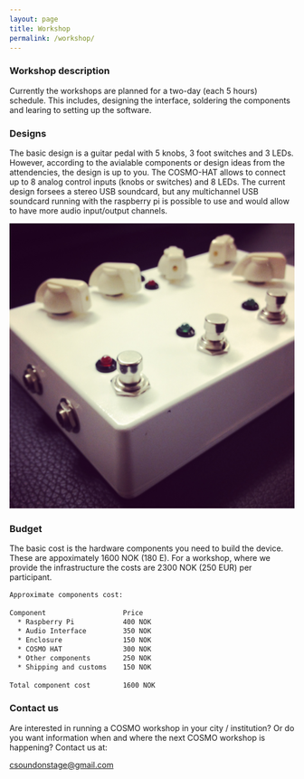 ```yaml
---
layout: page
title: Workshop
permalink: /workshop/
---
```


### Workshop description
Currently the workshops are planned for a two-day (each 5 hours) schedule. This includes, designing the interface, soldering the components and learing to setting up the software.

### Designs
The basic design is a guitar pedal with 5 knobs, 3 foot switches and 3 LEDs. However, according to the avialable components or design ideas from the attendencies, the design is up to you. The COSMO-HAT allows to connect up to 8 analog control inputs (knobs or switches) and 8 LEDs. The current design forsees a stereo USB soundcard, but any multichannel USB soundcard running with the raspberry pi is possible to use and would allow to have more audio input/output channels.

![alt text](/images/COSMO-prototype1-pic2.jpg "basic COSMO designs")

### Budget 

The basic cost is the hardware components you need to build the device. These are appoximately 1600 NOK (180 E). For a workshop, where we provide the infrastructure the costs are 2300 NOK (250 EUR) per participant. 

	Approximate components cost:

	Component     	   			Price     
	  * Raspberry Pi      	  	400 NOK 
	  * Audio Interface			350 NOK 
	  * Enclosure 			  	150 NOK 
	  * COSMO HAT 			  	300 NOK 
	  * Other components 	  	250 NOK 
	  * Shipping and customs	150 NOK

	Total component cost		1600 NOK

### Contact us 

Are interested in running a COSMO workshop in your city / institution? 
Or do you want information when and where the next COSMO workshop is happening?
Contact us at:

[csoundonstage@gmail.com](mailto:csoundonstage@gmail.com)
